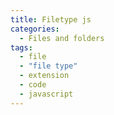 ```yaml
---
title: Filetype js
categories:
  - Files and folders
tags:
  - file
  - "file type"
  - extension
  - code
  - javascript
---
```


